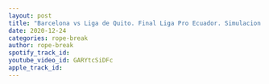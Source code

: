 ```yaml
---
layout: post
title: "Barcelona vs Liga de Quito. Final Liga Pro Ecuador. Simulacion FIFA 21. Rope Break Soccer"
date: 2020-12-24
categories: rope-break
author: rope-break
spotify_track_id: 
youtube_video_id: GARYtcSiDFc
apple_track_id: 
---
```

